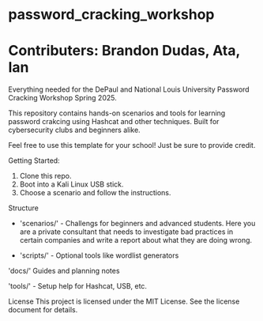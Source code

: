 # password_cracking_workshop
# Contributers: Brandon Dudas, Ata, Ian

Everything needed for the DePaul and National Louis University Password Cracking Workshop Spring 2025. 

This repository contains hands-on scenarios and tools for learning password crakcing using Hashcat and other techniques.
Built for cybersecurity clubs and beginners alike.

Feel free to use this template for your school! Just be sure to provide credit.




Getting Started:
1. Clone this repo.
2. Boot into a Kali Linux USB stick.
3. Choose a scenario and follow the instructions.


Structure
- 'scenarios/' - Challengs for beginners and advanced students. Here you are a private consultant that needs to investigate bad practices in certain companies and write a report about what they are doing wrong.

- 'scripts/' - Optional tools like wordlist generators

'docs/' Guides and planning notes

'tools/' - Setup help for Hashcat, USB, etc.

License
This project is licensed under the MIT License. See the license document for details.

